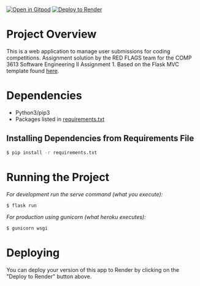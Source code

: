 [![Open in Gitpod](https://gitpod.io/button/open-in-gitpod.svg)](https://gitpod.io/#https://github.com/MadMoose02/Competitions-Platform)
<a href="https://render.com/deploy?repo=https://github.com/MadMoose02/Competitions-Platform">
  <img src="https://render.com/images/deploy-to-render-button.svg" alt="Deploy to Render">
</a>


# Project Overview
This is a web application to manage user submissions for coding competitions. Assignment solution by the RED FLAGS team for the COMP 3613 Software Engineering II Assignment 1. Based on the Flask MVC template found [here](https://github.com/uwidcit/flaskmvc).


# Dependencies
* Python3/pip3
* Packages listed in [requirements.txt](https://github.com/MadMoose02/Power-House-Fitness-Club/blob/master/requirements.txt)

## Installing Dependencies from Requirements File
```bash
$ pip install -r requirements.txt
```


# Running the Project
_For development run the serve command (what you execute):_
```bash
$ flask run
```
_For production using gunicorn (what heroku executes):_
```bash
$ gunicorn wsgi
```

# Deploying
You can deploy your version of this app to Render by clicking on the "Deploy to Render" button above.